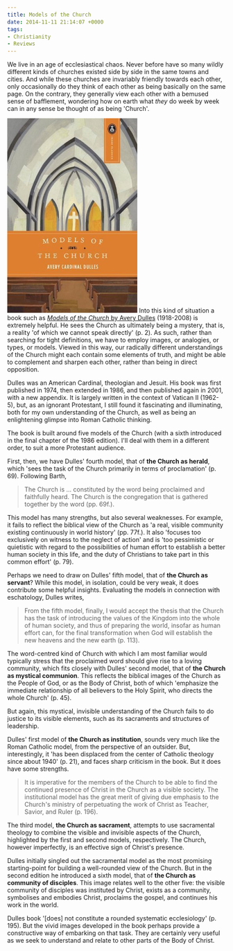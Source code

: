 ```yaml
---
title: Models of the Church
date: 2014-11-11 21:14:07 +0000
tags:
- Christianity
- Reviews
---
```

We live in an age of ecclesiastical chaos. Never before have so many wildly different kinds of churches existed side by side in the same towns and cities. And while these churches are invariably friendly towards each other, only occasionally do they think of each other as being basically on the same page. On the contrary, they generally view each other with a bemused sense of bafflement, wondering how on earth what _they_ do week by week can in any sense be thought of as being 'Church'.

[<img alt="Avery Dulles: Models of the Church" title="Avery Dulles: Models of the Church" src="/assets/dulles-models.jpg" class="alignright" />](http://www.imagecatholicbooks.com/book/43525/models-of-the-church/) Into this kind of situation a book such as [_Models of the Church_ by Avery Dulles](http://www.imagecatholicbooks.com/book/43525/models-of-the-church/) (1918-2008) is extremely helpful. He sees the Church as ultimately being a mystery, that is, a reality 'of which we cannot speak directly' (p. 2). As such, rather than searching for tight definitions, we have to employ images, or analogies, or types, or models. Viewed in this way, our radically different understandings of the Church might each contain some elements of truth, and might be able to complement and sharpen each other, rather than being in direct opposition.

Dulles was an American Cardinal, theologian and Jesuit. His book was first published in 1974, then extended in 1986, and then published again in 2001, with a new appendix. It is largely written in the context of Vatican II (1962-5), but, as an ignorant Protestant, I still found it fascinating and illuminating, both for my own understanding of the Church, as well as being an enlightening glimpse into Roman Catholic thinking.

The book is built around five models of the Church (with a sixth introduced in the final chapter of the 1986 edition). I'll deal with them in a different order, to suit a more Protestant audience.

First, then, we have Dulles' fourth model, that of **the Church as herald**, which 'sees the task of the Church primarily in terms of proclamation' (p. 69). Following Barth,

> The Church is ... constituted by the word being proclaimed and faithfully heard. The Church is the congregation that is gathered together by the word (pp. 69f.).

This model has many strengths, but also several weaknesses. For example, it fails to reflect the biblical view of the Church as 'a real, visible community existing continuously in world history' (pp. 77f.). It also 'focuses too exclusively on witness to the neglect of action' and is 'too pessimistic or quietistic with regard to the possibilities of human effort to establish a better human society in this life, and the duty of Christians to take part in this common effort' (p. 79).

Perhaps we need to draw on Dulles' fifth model, that of **the Church as servant**? While this model, in isolation, could be very weak, it does contribute some helpful insights. Evaluating the models in connection with eschatology, Dulles writes,

> From the fifth model, finally, I would accept the thesis that the Church has the task of introducing the values of the Kingdom into the whole of human society, and thus of preparing the world, insofar as human effort can, for the final transformation when God will establish the new heavens and the new earth (p. 113).

The word-centred kind of Church with which I am most familiar would typically stress that the proclaimed word should give rise to a loving community, which fits closely with Dulles' second model, that of **the Church as mystical communion**. This reflects the biblical images of the Church as the People of God, or as the Body of Christ, both of which 'emphasize the immediate relationship of all believers to the Holy Spirit, who directs the whole Church' (p. 45).

But again, this mystical, invisible understanding of the Church fails to do justice to its visible elements, such as its sacraments and structures of leadership.

Dulles' first model of **the Church as institution**, sounds very much like the Roman Catholic model, from the perspective of an outsider. But, interestingly, it 'has been displaced from the center of Catholic theology since about 1940' (p. 21), and faces sharp criticism in the book. But it does have some strengths.

> It is imperative for the members of the Church to be able to find the continued presence of Christ in the Church as a visible society. The institutional model has the great merit of giving due emphasis to the Church's ministry of perpetuating the work of Christ as Teacher, Savior, and Ruler (p. 196).

The third model, **the Church as sacrament**, attempts to use sacramental theology to combine the visible and invisible aspects of the Church, highlighted by the first and second models, respectively. The Church, however imperfectly, is an effective sign of Christ's presence.

Dulles initially singled out the sacramental model as the most promising starting-point for building a well-rounded view of the Church. But in the second edition he introduced a sixth model, that of **the Church as community of disciples**. This image relates well to the other five: the visible community of disciples was instituted by Christ, exists as a community, symbolises and embodies Christ, proclaims the gospel, and continues his work in the world.

Dulles book '[does] not constitute a rounded systematic ecclesiology' (p. 195). But the vivid images developed in the book perhaps provide a constructive way of embarking on that task. They are certainly very useful as we seek to understand and relate to other parts of the Body of Christ.
